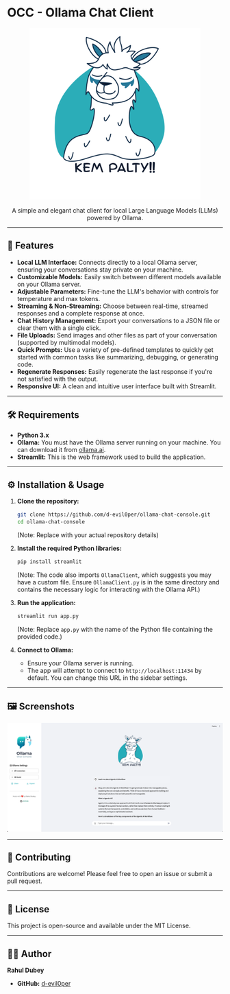# OCC - Ollama Chat Client

<div align="center">
    <img src="image/Kem Palty.png" alt="Kem Palty Logo" width="400"/>
    <br/>
    <p>A simple and elegant chat client for local Large Language Models (LLMs) powered by Ollama.</p>
</div>

---

## 🚀 Features

* **Local LLM Interface:** Connects directly to a local Ollama server, ensuring your conversations stay private on your machine.
* **Customizable Models:** Easily switch between different models available on your Ollama server.
* **Adjustable Parameters:** Fine-tune the LLM's behavior with controls for temperature and max tokens.
* **Streaming & Non-Streaming:** Choose between real-time, streamed responses and a complete response at once.
* **Chat History Management:** Export your conversations to a JSON file or clear them with a single click.
* **File Uploads:** Send images and other files as part of your conversation (supported by multimodal models).
* **Quick Prompts:** Use a variety of pre-defined templates to quickly get started with common tasks like summarizing, debugging, or generating code.
* **Regenerate Responses:** Easily regenerate the last response if you're not satisfied with the output.
* **Responsive UI:** A clean and intuitive user interface built with Streamlit.

---

## 🛠️ Requirements

* **Python 3.x**
* **Ollama:** You must have the Ollama server running on your machine. You can download it from [ollama.ai](https://ollama.ai/).
* **Streamlit:** This is the web framework used to build the application.

---

## ⚙️ Installation & Usage

1.  **Clone the repository:**
    ```bash
    git clone https://github.com/d-evil0per/ollama-chat-console.git
    cd ollama-chat-console
    ```
    (Note: Replace with your actual repository details)

2.  **Install the required Python libraries:**
    ```bash
    pip install streamlit
    ```
    (Note: The code also imports `OllamaClient`, which suggests you may have a custom file. Ensure `OllamaClient.py` is in the same directory and contains the necessary logic for interacting with the Ollama API.)

3.  **Run the application:**
    ```bash
    streamlit run app.py
    ```
    (Note: Replace `app.py` with the name of the Python file containing the provided code.)

4.  **Connect to Ollama:**
    * Ensure your Ollama server is running.
    * The app will attempt to connect to `http://localhost:11434` by default. You can change this URL in the sidebar settings.

---

## 🖼️ Screenshots

![chat Console](image/ss-page.png)


---

## 🤝 Contributing

Contributions are welcome! Please feel free to open an issue or submit a pull request.

---

## 📜 License

This project is open-source and available under the MIT License.

---

## 👨‍💻 Author

**Rahul Dubey**

* **GitHub:** [d-evil0per](https://github.com/d-evil0per)